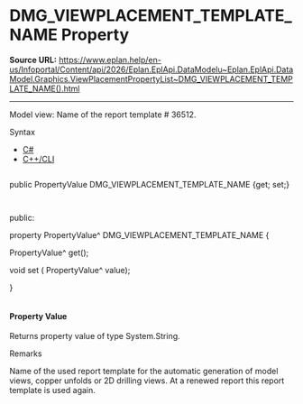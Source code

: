 # DMG_VIEWPLACEMENT_TEMPLATE_NAME Property

**Source URL:** https://www.eplan.help/en-us/Infoportal/Content/api/2026/Eplan.EplApi.DataModelu~Eplan.EplApi.DataModel.Graphics.ViewPlacementPropertyList~DMG_VIEWPLACEMENT_TEMPLATE_NAME().html

---

Model view: Name of the report template # 36512.

Syntax

- [C#](#i-syntax-CS)
- [C++/CLI](#i-syntax-CPP2005)

```
```
public PropertyValue DMG_VIEWPLACEMENT_TEMPLATE_NAME {get; set;}
```
```

```
```
public:

property PropertyValue^ DMG_VIEWPLACEMENT_TEMPLATE_NAME {

   PropertyValue^ get();

   void set (    PropertyValue^ value);

}
```
```

#### Property Value

Returns property value of type System.String.

Remarks

Name of the used report template for the automatic generation of model views, copper unfolds or 2D drilling views. At a renewed report this report template is used again.
